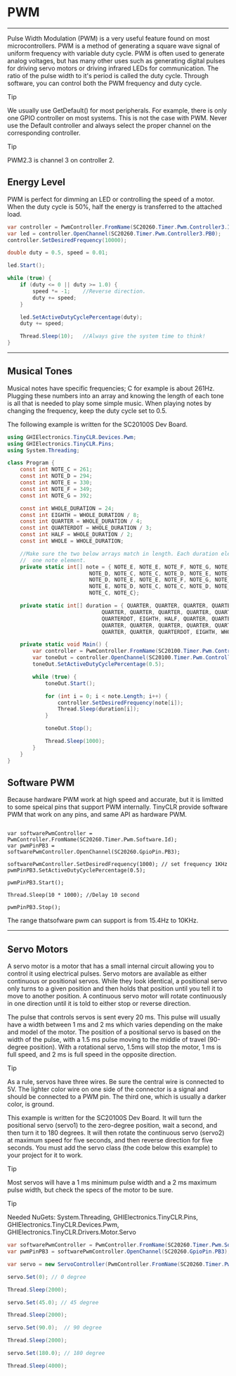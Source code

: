 # PWM
---
Pulse Width Modulation (PWM) is a very useful feature found on most microcontrollers. PWM is a method of generating a square wave signal of uniform frequency with variable duty cycle. PWM is often used to generate analog voltages, but has many other uses such as generating digital pulses for driving servo motors or driving infrared LEDs for communication. The ratio of the pulse width to it's period is called the duty cycle. Through software, you can control both the PWM frequency and duty cycle.

> [!Tip]
> We usually use GetDefault() for most peripherals. For example, there is only one GPIO controller on most systems. This is not the case with PWM. Never use the Default controller and always select the proper channel on the corresponding controller.

> [!Tip]
> PWM2.3 is channel 3 on controller 2.

## Energy Level
PWM is perfect for dimming an LED or controlling the speed of a motor. When the duty cycle is 50%, half the energy is transferred to the attached load.

```cs
var controller = PwmController.FromName(SC20260.Timer.Pwm.Controller3.Id);
var led = controller.OpenChannel(SC20260.Timer.Pwm.Controller3.PB0);
controller.SetDesiredFrequency(10000);

double duty = 0.5, speed = 0.01;

led.Start();

while (true) {
    if (duty <= 0 || duty >= 1.0) {
        speed *= -1;    //Reverse direction.
        duty += speed;
    }

    led.SetActiveDutyCyclePercentage(duty);
    duty += speed;

    Thread.Sleep(10);   //Always give the system time to think!
}  
```
---

## Musical Tones
Musical notes have specific frequencies; C for example is about 261Hz. Plugging these numbers into an array and knowing the length of each tone is all that is needed to play some simple music. When playing notes by changing the frequency, keep the duty cycle set to 0.5.

The following example is written for the SC20100S Dev Board.

```cs
using GHIElectronics.TinyCLR.Devices.Pwm;
using GHIElectronics.TinyCLR.Pins;
using System.Threading;

class Program {
    const int NOTE_C = 261;
    const int NOTE_D = 294;
    const int NOTE_E = 330;
    const int NOTE_F = 349;
    const int NOTE_G = 392;

    const int WHOLE_DURATION = 24;
    const int EIGHTH = WHOLE_DURATION / 8;
    const int QUARTER = WHOLE_DURATION / 4;
    const int QUARTERDOT = WHOLE_DURATION / 3;
    const int HALF = WHOLE_DURATION / 2;
    const int WHOLE = WHOLE_DURATION;

    //Make sure the two below arrays match in length. Each duration element corresponds to
    //  one note element.
    private static int[] note = { NOTE_E, NOTE_E, NOTE_F, NOTE_G, NOTE_G, NOTE_F, NOTE_E,
                          NOTE_D, NOTE_C, NOTE_C, NOTE_D, NOTE_E, NOTE_E, NOTE_D,
                          NOTE_D, NOTE_E, NOTE_E, NOTE_F, NOTE_G, NOTE_G, NOTE_F,
                          NOTE_E, NOTE_D, NOTE_C, NOTE_C, NOTE_D, NOTE_E, NOTE_D,
                          NOTE_C, NOTE_C};

    private static int[] duration = { QUARTER, QUARTER, QUARTER, QUARTER, QUARTER, QUARTER,
                              QUARTER, QUARTER, QUARTER, QUARTER, QUARTER, QUARTER,
                              QUARTERDOT, EIGHTH, HALF, QUARTER, QUARTER, QUARTER, QUARTER,
                              QUARTER, QUARTER, QUARTER, QUARTER, QUARTER, QUARTER,
                              QUARTER, QUARTER, QUARTERDOT, EIGHTH, WHOLE};

    private static void Main() {
        var controller = PwmController.FromName(SC20100.Timer.Pwm.Controller14.Id);
        var toneOut = controller.OpenChannel(SC20100.Timer.Pwm.Controller14.PA7);
        toneOut.SetActiveDutyCyclePercentage(0.5);

        while (true) {
            toneOut.Start();

            for (int i = 0; i < note.Length; i++) {
                controller.SetDesiredFrequency(note[i]);
                Thread.Sleep(duration[i]);
            }

            toneOut.Stop();

            Thread.Sleep(1000);
        }
    }
}
```

## Software PWM
Because hardware PWM work at high speed and accurate, but it is limitted to some speical pins that support PWM internally.
TinyCLR provide software PWM that work on any pins, and same API as hardware PWM.


```

var softwarePwmController = PwmController.FromName(SC20260.Timer.Pwm.Software.Id);
var pwmPinPB3 = softwarePwmController.OpenChannel(SC20260.GpioPin.PB3);

softwarePwmController.SetDesiredFrequency(1000); // set frequency 1KHz
pwmPinPB3.SetActiveDutyCyclePercentage(0.5);

pwmPinPB3.Start();

Thread.Sleep(10 * 1000); //Delay 10 second

pwmPinPB3.Stop();

```

The range thatsofware pwm can support is from 15.4Hz to 10KHz.

---

## Servo Motors
A servo motor is a motor that has a small internal circuit allowing you to control it using electrical pulses. Servo motors are available as either continuous or positional servos. While they look identical, a positional servo only turns to a given position and then holds that position until you tell it to move to another position. A continuous servo motor will rotate continuously in one direction until it is told to either stop or reverse direction.

The pulse that controls servos is sent every 20 ms. This pulse will usually have a width between 1 ms and 2 ms which varies depending on the make and model of the motor. The position of a positional servo is based on the width of the pulse, with a 1.5 ms pulse moving to the middle of travel (90-degree position). With a rotational servo, 1.5ms will stop the motor, 1 ms is full speed, and 2 ms is full speed in the opposite direction. 

> [!Tip] 
> As a rule, servos have three wires. Be sure the central wire is connected to 5V. The lighter color wire on one side of the connector is a signal and should be connected to a PWM pin. The third one, which is usually a darker color, is ground.

This example is written for the SC20100S Dev Board. It will turn the positional servo (servo1) to the zero-degree position, wait a second, and then turn it to 180 degrees. It will then rotate the continuous servo (servo2) at maximum speed for five seconds, and then reverse direction for five seconds. You must add the servo class (the code below this example) to your project for it to work.

> [!Tip]
> Most servos will have a 1 ms minimum pulse width and a 2 ms maximum pulse width, but check the specs of the motor to be sure.

> [!Tip]
> Needed NuGets: System.Threading, GHIElectronics.TinyCLR.Pins, GHIElectronics.TinyCLR.Devices.Pwm, GHIElectronics.TinyCLR.Drivers.Motor.Servo

```cs
var softwarePwmController = PwmController.FromName(SC20260.Timer.Pwm.Software.Id);
var pwmPinPB3 = softwarePwmController.OpenChannel(SC20260.GpioPin.PB3);

var servo = new ServoController(PwmController.FromName(SC20260.Timer.Pwm.Software.Id), pwmPinPB3);

servo.Set(0); // 0 degree

Thread.Sleep(2000);

servo.Set(45.0); // 45 degree

Thread.Sleep(2000);

servo.Set(90.0);  // 90 degree

Thread.Sleep(2000);

servo.Set(180.0); // 180 degree

Thread.Sleep(4000);
 
```